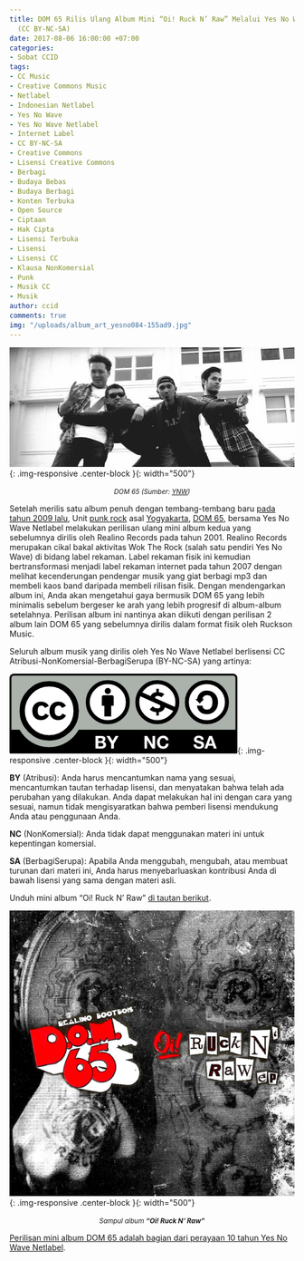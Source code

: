 ```yaml
---
title: DOM 65 Rilis Ulang Album Mini “Oi! Ruck N’ Raw” Melalui Yes No Wave Netlabel
  (CC BY-NC-SA)
date: 2017-08-06 16:00:00 +07:00
categories:
- Sobat CCID
tags:
- CC Music
- Creative Commons Music
- Netlabel
- Indonesian Netlabel
- Yes No Wave
- Yes No Wave Netlabel
- Internet Label
- CC BY-NC-SA
- Creative Commons
- Lisensi Creative Commons
- Berbagi
- Budaya Bebas
- Budaya Berbagi
- Konten Terbuka
- Open Source
- Ciptaan
- Hak Cipta
- Lisensi Terbuka
- Lisensi
- Lisensi CC
- Klausa NonKomersial
- Punk
- Musik CC
- Musik
author: ccid
comments: true
img: "/uploads/album_art_yesno084-155ad9.jpg"
---
```


![dom65-575x241.jpg](/uploads/dom65-575x241.jpg){: .img-responsive .center-block }{: width="500"}<center><small><i>DOM 65 (Sumber: <a href="http://yesnowave.com/yesno085/">YNW</a>)</i></small></center>

Setelah merilis satu album penuh dengan tembang-tembang baru [pada tahun 2009 lalu](https://www.discogs.com/Dom-65-Committed/release/7009521), Unit [punk rock](https://id.wikipedia.org/wiki/Punk_rock) asal [Yogyakarta](https://id.wikipedia.org/wiki/Yogyakarta), [DOM 65](https://www.reverbnation.com/dom65indonesia), bersama Yes No Wave Netlabel melakukan perilisan ulang mini album kedua yang sebelumnya dirilis oleh Realino Records pada tahun 2001. Realino Records merupakan cikal bakal aktivitas Wok The Rock (salah satu pendiri Yes No Wave) di bidang label rekaman. Label rekaman fisik ini kemudian bertransformasi menjadi label rekaman internet pada tahun 2007 dengan melihat kecenderungan pendengar musik yang giat berbagi mp3 dan membeli kaos band daripada membeli rilisan fisik. Dengan mendengarkan album ini, Anda akan mengetahui gaya bermusik DOM 65 yang lebih minimalis sebelum bergeser ke arah yang lebih progresif di album-album setelahnya. Perilisan album ini nantinya akan diikuti dengan perilisan 2 album lain DOM 65 yang sebelumnya dirilis dalam format fisik oleh Ruckson Music.

Seluruh album musik yang dirilis oleh Yes No Wave Netlabel berlisensi CC Atribusi-NonKomersial-BerbagiSerupa (BY-NC-SA) yang artinya:

![by-nc-sa.png](/uploads/by-nc-sa.png){: .img-responsive .center-block }{: width="500"}

**BY** (Atribusi): Anda harus mencantumkan nama yang sesuai, mencantumkan tautan terhadap lisensi, dan menyatakan bahwa telah ada perubahan yang dilakukan. Anda dapat melakukan hal ini dengan cara yang sesuai, namun tidak mengisyaratkan bahwa pemberi lisensi mendukung Anda atau penggunaan Anda.

**NC** (NonKomersial): Anda tidak dapat menggunakan materi ini untuk kepentingan komersial. 

**SA** (BerbagiSerupa): Apabila Anda menggubah, mengubah, atau membuat turunan dari materi ini, Anda harus menyebarluaskan kontribusi Anda di bawah lisensi yang sama dengan materi asli.

Unduh mini album “Oi! Ruck N’ Raw” [di tautan berikut](https://archive.org/download/yesno085dom65/yesno085.zip).

![album_art_yesno084-155ad9.jpg](/uploads/album_art_yesno084-155ad9.jpg){: .img-responsive .center-block }{: width="500"}<center><small><i>Sampul album **“Oi! Ruck N’ Raw”**</i></small></center>

[Perilisan mini album DOM 65 adalah bagian dari perayaan 10 tahun Yes No Wave Netlabel](http://yesnowave.com/10-tahun-yes-no-wave-music/). 